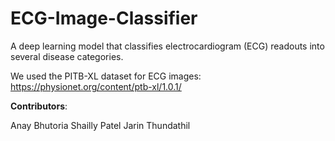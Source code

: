 # ECG-Image-Classifier
A deep learning model that classifies electrocardiogram (ECG) readouts into several disease categories.

We used the PITB-XL dataset for ECG images: https://physionet.org/content/ptb-xl/1.0.1/

**Contributors**:

Anay Bhutoria
Shailly Patel
Jarin Thundathil
